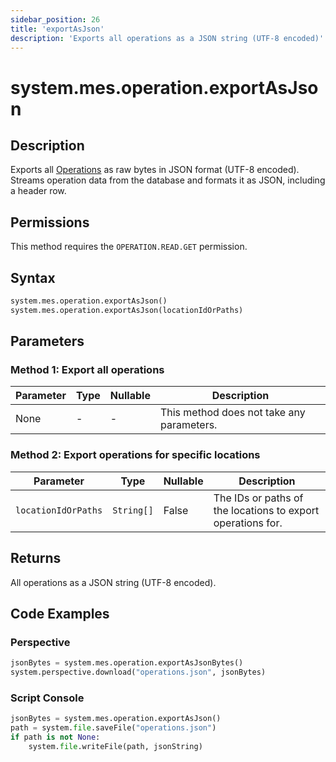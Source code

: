 ```yaml
---
sidebar_position: 26
title: 'exportAsJson'
description: 'Exports all operations as a JSON string (UTF-8 encoded)'
---
```


# system.mes.operation.exportAsJson

## Description

Exports all [Operations](../../data-model/operation-model/operation) as raw bytes in JSON format
(UTF-8 encoded). Streams operation data from the database and formats it as JSON, including a
header row.

## Permissions

This method requires the `OPERATION.READ.GET` permission.

## Syntax

```python
system.mes.operation.exportAsJson()
system.mes.operation.exportAsJson(locationIdOrPaths)
```

## Parameters

### Method 1: Export all operations

| Parameter | Type | Nullable | Description                               |
| --------- | ---- | -------- | ----------------------------------------- |
| None      | -    | -        | This method does not take any parameters. |

### Method 2: Export operations for specific locations

| Parameter           | Type       | Nullable | Description                                                 |
| ------------------- | ---------- | -------- | ----------------------------------------------------------- |
| `locationIdOrPaths` | `String[]` | False    | The IDs or paths of the locations to export operations for. |

## Returns

All operations as a JSON string (UTF-8 encoded).

## Code Examples

### Perspective

```python
jsonBytes = system.mes.operation.exportAsJsonBytes()
system.perspective.download("operations.json", jsonBytes)
```

### Script Console

```python
jsonBytes = system.mes.operation.exportAsJson()
path = system.file.saveFile("operations.json")
if path is not None:
	system.file.writeFile(path, jsonString)
```
